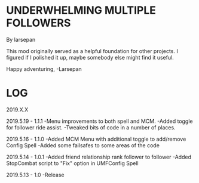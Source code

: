 
UNDERWHELMING MULTIPLE FOLLOWERS
===============
By larsepan


This mod originally served as a helpful foundation for
other projects.  I figured if I polished it up, 
maybe somebody else might find it useful.

Happy adventuring,
-Larsepan


LOG
===============
2019.X.X

2019.5.19 - 1.1.1
-Menu improvements to both spell and MCM.
-Added toggle for follower ride assist.
-Tweaked bits of code in a number of places.

2019.5.16 - 1.1.0
-Added MCM Menu with additional toggle to add/remove Config Spell
-Added some failsafes to some areas of the code

2019.5.14 - 1.0.1
-Added friend relationship rank follower to follower
-Added StopCombat script to "Fix" option in UMFConfig Spell

2019.5.13 - 1.0
-Release
